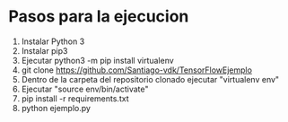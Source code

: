 # Pasos para la ejecucion

1) Instalar Python 3
2) Instalar pip3
3) Ejecutar python3 -m pip install virtualenv
4) git clone https://github.com/Santiago-vdk/TensorFlowEjemplo
5) Dentro de la carpeta del repositorio clonado ejecutar "virtualenv env"
7) Ejecutar "source env/bin/activate"
6) pip install -r requirements.txt
8) python ejemplo.py